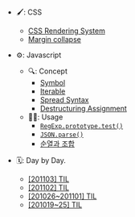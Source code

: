 - 🖌: CSS

  - [CSS Rendering System](/docs/css/css-rendering-system/css-rendering-system.md)
  - [Margin collapse](/docs/css/margin-collapse/margin-collapse.md)

- ⚙️: Javascript

  - 🔍: Concept
    - [Symbol](/docs/javascript/concept/symbol/symbol.md)
    - [Iterable](/docs/javascript/concept/iterable/iterable.md)
    - [Spread Syntax](/docs/javascript/concept/spread-syntax/spread-syntax.md)
    - [Destructuring Assignment](/docs/javascript/concept/destructuring-assignment/destructuring-assignment.md)
  - 👍🏻: Usage
    - [`RegExp.prototype.test()`](/docs/javascript/usage/RegExp.prototype.test.md)
    - [`JSON.parse()`](/docs/javascript/usage/JSON.parse.md)
    - [순열과 조합](/docs/javascript/usage/permutations-and-combinations.md)

- 🗓: Day by Day.
  - [[201103] TIL](/docs/day-by-day/201103-TIL.md)
  - [[201102] TIL](/docs/day-by-day/201102-TIL.md)
  - [[201026~201101] TIL](/docs/day-by-day/201026-201101-TIL.md)
  - [[201019~25] TIL](/docs/day-by-day/201019-25-TIL.md)
